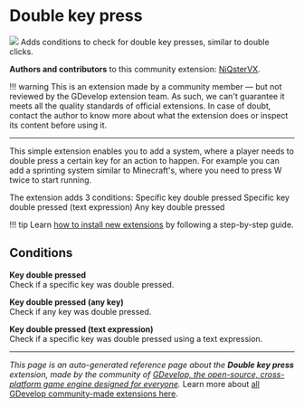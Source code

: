 # Double key press

<img src="https://asset-resources.gdevelop.io/public-resources/Icons/a85f9403cea5bc52457e445d4a200ed226e30c3493c927aa015d0bbdf847df01_keyboard-outline.svg" class="extension-icon"></img>
Adds conditions to check for double key presses, similar to double clicks.

**Authors and contributors** to this community extension: [NiQsterVX](https://gd.games/NiQsterVX).

!!! warning
    This is an extension made by a community member — but not reviewed
    by the GDevelop extension team. As such, we can't guarantee it
    meets all the quality standards of official extensions. In case of
    doubt, contact the author to know more about what the extension
    does or inspect its content before using it.

---

This simple extension enables you to add a system, where a player needs to double press a certain key for an action to happen. 
For example you can add a sprinting system similar to Minecraft's, where you need to press W twice to start running.

The extension adds 3 conditions:
Specific key double pressed
Specific key double pressed (text expression)
Any key double pressed

!!! tip
    Learn [how to install new extensions](/gdevelop5/extensions/search) by following a step-by-step guide.

## Conditions

**Key double pressed**  
Check if a specific key was double pressed.

**Key double pressed (any key)**  
Check if any key was double pressed.

**Key double pressed (text expression)**  
Check if a specific key was double pressed using a text expression.




---

*This page is an auto-generated reference page about the **Double key press** extension, made by the community of [GDevelop, the open-source, cross-platform game engine designed for everyone](https://gdevelop.io/).* Learn more about [all GDevelop community-made extensions here](/gdevelop5/extensions).